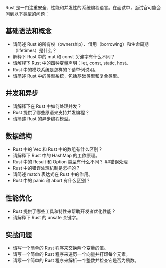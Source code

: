 Rust 是一门注重安全、性能和并发性的系统编程语言。在面试中，面试官可能会问到以下类型的问题：

## 基础语法和概念

- 请简述 Rust 的所有权（ownership）、借用（borrowing）和生命周期（lifetimes）是什么？
- 解释下 Rust 中的 mut 和 const 关键字有什么不同？
- 请解释下 Rust 中的四种变量声明：let, const, static, host。
- Rust 中的模块系统是怎样的？请举例说明。
- 请简述 Rust 中的类型系统，包括基础类型和复合类型。

## 并发和异步

- 请解释下在 Rust 中如何处理并发？
- Rust 提供了哪些原语来支持并发编程？
- 请简述 Rust 的异步编程模型。

## 数据结构

- Rust 中的 Vec 和 Rust 中的数组有什么区别？
- 请解释下 Rust 中的 HashMap 的工作原理。
- Rust 中的 Result 和 Option 类型有什么不同？ ##错误处理
- Rust 中的错误处理机制是怎样的？
- 请简述 match 表达式在 Rust 中的作用。
- Rust 中的 panic 和 abort 有什么区别？

## 性能优化

- Rust 提供了哪些工具和特性来帮助开发者优化性能？
- 请解释下 Rust 的 unsafe 关键字。

## 实战问题

- 请写一个简单的 Rust 程序来交换两个变量的值。
- 请写一个简单的 Rust 程序来遍历一个向量并打印每个元素。
- 请写一个简单的 Rust 程序来解析一个整数并检查它是否为质数。
